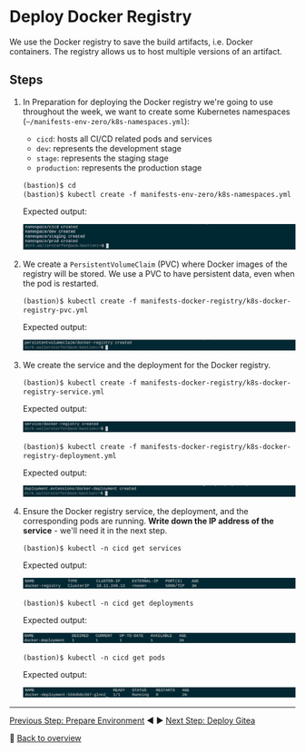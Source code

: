 # Deploy Docker Registry

We use the Docker registry to save the build artifacts, i.e. Docker containers. The registry allows us to host multiple versions of an artifact. 

## Steps
1. In Preparation for deploying the Docker registry we're going to use throughout the week, we want to create some Kubernetes namespaces (`~/manifests-env-zero/k8s-namespaces.yml`):
    - `cicd`: hosts all CI/CD related pods and services
    - `dev`: represents the development stage
    - `stage`: represents the staging stage
    - `production`: represents the production stage

    ```
    (bastion)$ cd
    (bastion)$ kubectl create -f manifests-env-zero/k8s-namespaces.yml
    ```

    Expected output:

    ![](../assets/kubectl-create-namespaces.png)

1. We create a `PersistentVolumeClaim` (PVC) where Docker images of the registry will be stored. We use a PVC to have persistent data, even when the pod is restarted. 

    ```
    (bastion)$ kubectl create -f manifests-docker-registry/k8s-docker-registry-pvc.yml
    ```

    Expected output:

    ![](../assets/kubectl-create-registrypvc.png)

1. We create the service and the deployment for the Docker registry.

    ```
    (bastion)$ kubectl create -f manifests-docker-registry/k8s-docker-registry-service.yml
    ```
    
    Expected output:

    ![](../assets/kubectl-create-registrysvc.png)

    ```
    (bastion)$ kubectl create -f manifests-docker-registry/k8s-docker-registry-deployment.yml
    ```

    Expected output: 

    ![](../assets/kubectl-create-registrydpl.png)

1. Ensure the Docker registry service, the deployment, and the corresponding pods are running. **Write down the IP address of the service** - we'll need it in the next step.

    ```
    (bastion)$ kubectl -n cicd get services
    ```

    Expected output: 

    ![](../assets/kubectl-get-services.png)

    ```
    (bastion)$ kubectl -n cicd get deployments
    ```

    Expected output: 

    ![](../assets/kubectl-get-deployment.png)

    ```
    (bastion)$ kubectl -n cicd get pods
    ```

    Expected output: 

    ![](../assets/kubectl-get-pods.png)

---

[Previous Step: Prepare Environment](../0_Prepare_Environment) :arrow_backward: :arrow_forward: [Next Step: Deploy Gitea](../2_Deploy_Gitea)

:arrow_up_small: [Back to overview](../)
